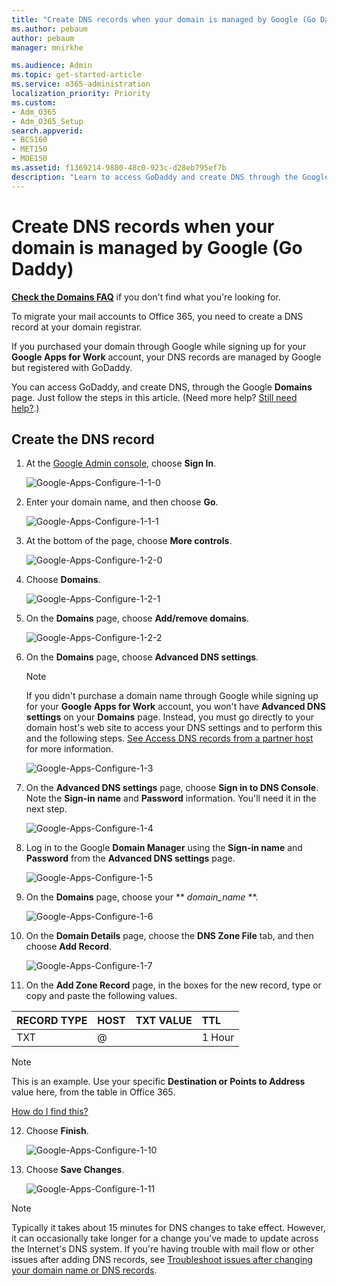 ```yaml
---
title: "Create DNS records when your domain is managed by Google (Go Daddy)"
ms.author: pebaum
author: pebaum
manager: mnirkhe

ms.audience: Admin
ms.topic: get-started-article
ms.service: o365-administration
localization_priority: Priority
ms.custom:
- Adm_O365
- Adm_O365_Setup
search.appverid:
- BCS160
- MET150
- MOE150
ms.assetid: f1369214-9880-48c0-923c-d28eb795ef7b
description: "Learn to access GoDaddy and create DNS through the Google Domains page."
---
```


# Create DNS records when your domain is managed by Google (Go Daddy)

 **[Check the Domains FAQ](../setup/domains-faq.md)** if you don't find what you're looking for. 
  
To migrate your mail accounts to Office 365, you need to create a DNS record at your domain registrar.
  
If you purchased your domain through Google while signing up for your **Google Apps for Work** account, your DNS records are managed by Google but registered with GoDaddy. 
  
You can access GoDaddy, and create DNS, through the Google **Domains** page. Just follow the steps in this article. (Need more help? [Still need help?](create-dns-records-for-domain-managed-by-google-go-daddy.md#BKMK_NeedHelp).)
  
## Create the DNS record

1. At the [Google Admin console](https://www.google.com/work/apps/business), choose **Sign In**.
    
    ![Google-Apps-Configure-1-1-0](../media/37a6e9f6-319e-4c02-aa18-d8d06df7953d.png)
  
2. Enter your domain name, and then choose **Go**.
    
    ![Google-Apps-Configure-1-1-1](../media/2caf8dcb-4d40-4cfa-bc40-d634e454e699.png)
  
3. At the bottom of the page, choose **More controls**.
    
    ![Google-Apps-Configure-1-2-0](../media/1518ff78-035b-423e-85a3-c16d7faa0968.png)
  
4. Choose **Domains**.
    
    ![Google-Apps-Configure-1-2-1](../media/c2972c06-9bca-43bd-9876-2cee63043bf1.png)
  
5. On the **Domains** page, choose **Add/remove domains**.
    
    ![Google-Apps-Configure-1-2-2](../media/07b8068f-9a05-40aa-a041-fc495c729a18.png)
  
6. On the **Domains** page, choose **Advanced DNS settings**.
    
    > [!NOTE]
    > If you didn't purchase a domain name through Google while signing up for your **Google Apps for Work** account, you won't have **Advanced DNS settings** on your **Domains** page. Instead, you must go directly to your domain host's web site to access your DNS settings and to perform this and the following steps. [See Access DNS records from a partner host](https://support.google.com/a/answer/54693?hl=en) for more information. 
  
    ![Google-Apps-Configure-1-3](../media/93504e2e-ab6b-4545-b9da-198c723bc825.png)
  
7. On the **Advanced DNS settings** page, choose **Sign in to DNS Console**. Note the **Sign-in name** and **Password** information. You'll need it in the next step. 
    
    ![Google-Apps-Configure-1-4](../media/56302527-1fc5-48a1-99b2-e7accf3a92b2.png)
  
8. Log in to the Google **Domain Manager** using the **Sign-in name** and **Password** from the **Advanced DNS settings** page. 
    
    ![Google-Apps-Configure-1-5](../media/6e9cdab4-9691-4ddc-b6d4-cbb9e0cf9d96.png)
  
9. On the **Domains** page, choose your ** *domain_name* **. 
    
    ![Google-Apps-Configure-1-6](../media/9f81e100-24bf-4692-a3b9-0eb5b35ef097.png)
  
10. On the **Domain Details** page, choose the **DNS Zone File** tab, and then choose **Add Record**.
    
    ![Google-Apps-Configure-1-7](../media/485ded2d-22d3-43d2-ac1e-c7b659dff157.png)
  
11. On the **Add Zone Record** page, in the boxes for the new record, type or copy and paste the following values. 
    
|****RECORD TYPE****|****HOST****|****TXT VALUE****|****TTL****|
|:-----|:-----|:-----|:-----|
|TXT  <br/> |@  <br/> ||1 Hour  <br/> |
> [!NOTE]
> This is an example. Use your specific **Destination or Points to Address** value here, from the table in Office 365. 
  
[How do I find this?](../get-help-with-domains/information-for-dns-records.md)
  

   
  
12. Choose **Finish**.
    
    ![Google-Apps-Configure-1-10](../media/ee5695cd-b53f-4dd3-9c70-ee0a5380ddf3.png)
  
13. Choose **Save Changes**.
    
    ![Google-Apps-Configure-1-11](../media/7f321236-33fb-4a7d-9d03-26605e9e558c.png)
  
> [!NOTE]
>  Typically it takes about 15 minutes for DNS changes to take effect. However, it can occasionally take longer for a change you've made to update across the Internet's DNS system. If you're having trouble with mail flow or other issues after adding DNS records, see [Troubleshoot issues after changing your domain name or DNS records](../get-help-with-domains/find-and-fix-issues.md). 
  
